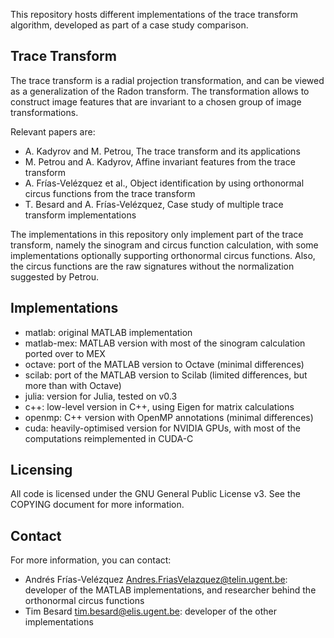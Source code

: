 This repository hosts different implementations of the trace transform
algorithm, developed as part of a case study comparison.


Trace Transform
---------------

The trace transform is a radial projection transformation, and can be viewed as
a generalization of the Radon transform. The transformation allows to construct
image features that are invariant to a chosen group of image transformations.

Relevant papers are:

 * A. Kadyrov and M. Petrou, The trace transform and its applications
 * M. Petrou and A. Kadyrov, Affine invariant features from the trace transform
 * A. Frías-Velézquez et al., Object identification by using orthonormal circus
   functions from the trace transform
 * T. Besard and A. Frías-Velézquez, Case study of multiple trace transform
   implementations

The implementations in this repository only implement part of the trace
transform, namely the sinogram and circus function calculation, with some
implementations optionally supporting orthonormal circus functions. Also, the
circus functions are the raw signatures without the normalization suggested by
Petrou.


Implementations
---------------

 * matlab: original MATLAB implementation
 * matlab-mex: MATLAB version with most of the sinogram calculation ported over
   to MEX
 * octave: port of the MATLAB version to Octave (minimal differences)
 * scilab: port of the MATLAB version to Scilab (limited differences, but more
   than with Octave)
 * julia: version for Julia, tested on v0.3
 * c++: low-level version in C++, using Eigen for matrix calculations
 * openmp: C++ version with OpenMP annotations (minimal differences)
 * cuda: heavily-optimised version for NVIDIA GPUs, with most of the
   computations reimplemented in CUDA-C


Licensing
---------

All code is licensed under the GNU General Public License v3.
See the COPYING document for more information.


Contact
-------

For more information, you can contact:

 * Andrés Frías-Velézquez <Andres.FriasVelazquez@telin.ugent.be>: developer of
   the MATLAB implementations, and researcher behind the orthonormal circus
   functions
 * Tim Besard <tim.besard@elis.ugent.be>: developer of the other implementations
